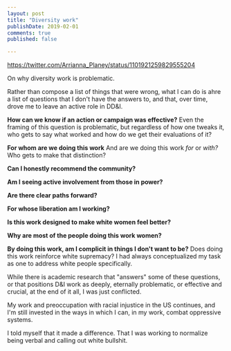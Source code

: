 ```yaml
---
layout: post
title: "Diversity work"
publishDate: 2019-02-01
comments: true
published: false

---
```


https://twitter.com/Arrianna_Planey/status/1101921259829555204

On why diversity work is problematic.

Rather than compose a list of things that were wrong, what I can do is ahre a list of questions that I don't have the answers to, and that, over time, drove me to leave an active role in DD&I.

<b>How can we know if an action or campaign was effective?</b> Even the framing of this question is problematic, but regardless of how one tweaks it, who gets to say what worked and how do we get their evaluations of it?

<b>For whom are we doing this work</b>  And are we doing this work _for_ or _with?_  Who gets to make that distinction?

<b>Can I honestly recommend the community?</b>

<b>Am I seeing active involvement from those in power?</b>

<b>Are there clear paths forward?</b>

<b>For whose liberation am I working?</b>

<b>Is this work designed to make white women feel better?</b>

<b>Why are most of the people doing this work women?</b>

<b>By doing this work, am I complicit in things I don't want to be?</b> Does doing this work reinforce white supremacy?  I had always conceptualized my task as one to address white people specifically.


While there is academic research that "answers" some of these questions, or that positions D&I work as deeply, eternally problematic,  or effective and crucial, at the end of it all, I was just conflicted.  

My work and preoccupation with racial injustice in the US continues, and I'm still invested in the ways in which I can, in my work, combat oppressive systems.  

I told myself that it made a difference.  That I was working to normalize being verbal and calling out white bullshit.   

